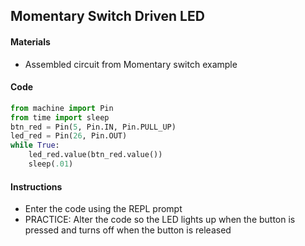 ## Momentary Switch Driven LED

#### Materials
 - Assembled circuit from Momentary switch example

#### Code
```Python
from machine import Pin
from time import sleep
btn_red = Pin(5, Pin.IN, Pin.PULL_UP)
led_red = Pin(26, Pin.OUT)
while True:
    led_red.value(btn_red.value())
    sleep(.01)
```

#### Instructions
 - Enter the code using the REPL prompt
 - PRACTICE: Alter the code so the LED lights up when the button is pressed and turns off when the button is released
